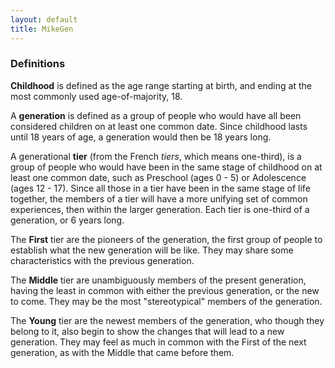 ```yaml
---
layout: default
title: MikeGen
---
```

### Definitions

**Childhood** is defined as the age range starting at birth, and ending at the most commonly used age-of-majority, 18.

A **generation** is defined as a group of people who would have all been considered children on at least one common date. Since childhood lasts until 18 years of age, a generation would then be 18 years long.

A generational **tier** (from the French *tiers*, which means one-third), is a group of people who would have been in the same stage of childhood on at least one common date, such as Preschool (ages 0 - 5) or Adolescence (ages 12 - 17). Since all those in a tier have been in the same stage of life together, the members of a tier will have a more unifying set of common experiences, then within the larger generation. Each tier is one-third of a generation, or 6 years long.

The **First** tier are the pioneers of the generation, the first group of people to establish what the new generation will be like. They may share some characteristics with the previous generation.

The **Middle** tier are unambiguously members of the present generation, having the least in common with either the previous generation, or the new to come. They may be the most "stereotypical" members of the generation.

The **Young** tier are the newest members of the generation, who though they belong to it, also begin to show the changes that will lead to a new generation. They may feel as much in common with the First of the next generation, as with the Middle that came before them.
